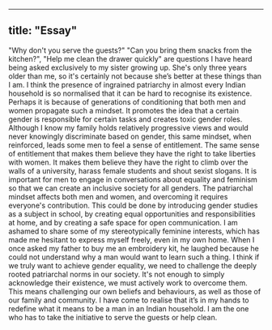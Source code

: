 
---
title: "Essay"
---

"Why don't you serve the guests?" "Can you bring them snacks from the kitchen?", "Help me
clean the drawer quickly" are questions I have heard being asked exclusively to my sister
growing up.
She's only three years older than me, so it's certainly not because she’s better at these things than
I am.
I think the presence of ingrained patriarchy in almost every Indian household is so normalised
that it can be hard to recognise its existence. Perhaps it is because of generations of conditioning
that both men and women propagate such a mindset.
It promotes the idea that a certain gender is responsible for certain tasks and creates toxic gender
roles.
Although I know my family holds relatively progressive views and would never knowingly
discriminate based on gender, this same mindset, when reinforced, leads some men to feel a
sense of entitlement. The same sense of entitlement that makes them believe they have the right
to take liberties with women.
It makes them believe they have the right to climb over the walls of a university, harass female
students and shout sexist slogans.
It is important for men to engage in conversations about equality and feminism so that we can
create an inclusive society for all genders. The patriarchal mindset affects both men and women,
and overcoming it requires everyone's contribution. This could be done by introducing gender
studies as a subject in school, by creating equal opportunities and responsibilities at home, and
by creating a safe space for open communication.
I am ashamed to share some of my stereotypically feminine interests, which has made me
hesitant to express myself freely, even in my own home. When I once asked my father to buy me
an embroidery kit, he laughed because he could not understand why a man would want to learn
such a thing.
I think if we truly want to achieve gender equality, we need to challenge the deeply rooted
patriarchal norms in our society. It's not enough to simply acknowledge their existence, we must
actively work to overcome them. This means challenging our own beliefs and behaviours, as
well as those of our family and community.
I have come to realise that it’s in my hands to redefine what it means to be a man in an Indian
household. I am the one who has to take the initiative to serve the guests or help clean.
